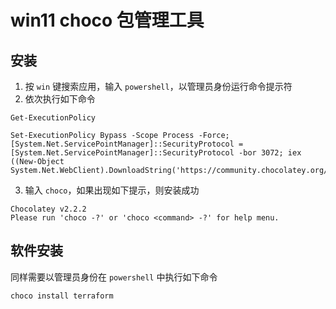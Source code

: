 # win11 choco 包管理工具

## 安装

1. 按 `win` 键搜索应用，输入 `powershell`，以管理员身份运行命令提示符
2. 依次执行如下命令

```shell
Get-ExecutionPolicy

Set-ExecutionPolicy Bypass -Scope Process -Force; [System.Net.ServicePointManager]::SecurityProtocol = [System.Net.ServicePointManager]::SecurityProtocol -bor 3072; iex ((New-Object System.Net.WebClient).DownloadString('https://community.chocolatey.org/install.ps1'))
```

3. 输入 `choco`，如果出现如下提示，则安装成功

```shell
Chocolatey v2.2.2
Please run 'choco -?' or 'choco <command> -?' for help menu.
```

## 软件安装

同样需要以管理员身份在 `powershell` 中执行如下命令

```shell
choco install terraform
```
